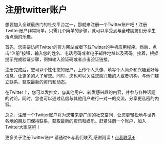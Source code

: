 # 注册twitter账户

想要加入全球最热门的社交平台之一，那就来注册一个Twitter账户吧！注册Twitter账户非常简单，只需几个简单的步骤，就可以享受到与全球朋友们分享生活点滴的乐趣。

首先，您需要访问Twitter的官方网站或者下载Twitter的手机应用程序。然后，点击“注册”按钮，输入您的姓名、电话号码或者电子邮件地址以及密码。接着，根据提示完成验证步骤，例如输入验证码或者点击验证链接。

注册完成后，您可以个性化您的账户，上传个人头像、填写个人简介和兴趣爱好等信息，让更多的人了解您。同时，您也可以关注您感兴趣的人或者机构，与他们建立联系，获取最新的资讯和动态。

在Twitter上，您可以发推文、@其他用户、转发感兴趣的内容，并参与各种话题的讨论。同时，您也可以通过私信与其他用户进行一对一的交流，分享更私密的内容。

总之，注册一个Twitter账户将为您带来更广阔的社交空间，让您更轻松地与世界各地的朋友们保持联系，获取最新的资讯和娱乐。赶紧注册一个账户，加入Twitter大家庭吧！

更多关于注册Twitter账户 请通过✈与我们联系,感谢阅读！[点我联系✈](https://img.G208.com)